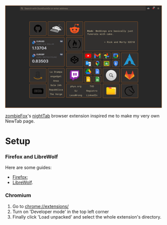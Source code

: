 ![](screenshots/NewTab-v1.1.png)

[zombieFox](https://github.com/zombieFox)'s [nightTab](https://github.com/zombieFox/nightTab) browser extension inspired me to make my very own NewTab page.

# Setup

### Firefox and LibreWolf

Here are some guides:
- [Firefox](https://peterries.net/blog/firefox-set-file-as-home/);
- [LibreWolf](https://codetea.com/a-guide-to-make-librewolf-have-a-different-start-page-for-the-homepage-and-new-tabs/).

### Chromium

1. Go to [chrome://extensions/](chrome://extensions/)
2. Turn on 'Developer mode' in the top left corner
3. Finally click 'Load unpacked' and select the whole extension's directory.
